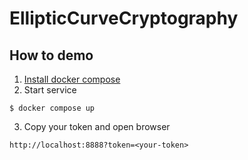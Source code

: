 # EllipticCurveCryptography

## How to demo

1. [Install docker compose](https://docs.docker.com/compose/install/)
2. Start service

`$ docker compose up`

3. Copy your token and open browser

`http://localhost:8888?token=<your-token>`